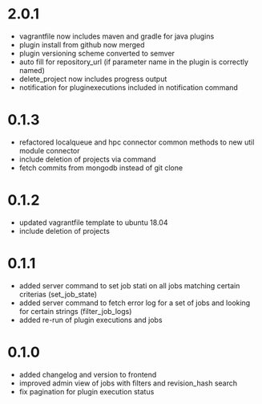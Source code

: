 # 2.0.1
- vagrantfile now includes maven and gradle for java plugins
- plugin install from github now merged
- plugin versioning scheme converted to semver
- auto fill for repository_url (if parameter name in the plugin is correctly named)
- delete_project now includes progress output
- notification for pluginexecutions included in notification command

# 0.1.3
- refactored localqueue and hpc connector common methods to new util module connector
- include deletion of projects via command
- fetch commits from mongodb instead of git clone

# 0.1.2
- updated vagrantfile template to ubuntu 18.04
- include deletion of projects

# 0.1.1
- added server command to set job stati on all jobs matching certain criterias (set_job_state)
- added server command to fetch error log for a set of jobs and looking for certain strings (filter_job_logs)
- added re-run of plugin executions and jobs

# 0.1.0
- added changelog and version to frontend
- improved admin view of jobs with filters and revision_hash search
- fix pagination for plugin execution status